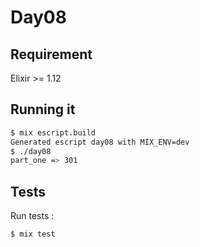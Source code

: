 # Day08
## Requirement

Elixir >= 1.12 

## Running it

```sh
$ mix escript.build
Generated escript day08 with MIX_ENV=dev
$ ./day08
part_one => 301
```

## Tests

Run tests :

```sh
$ mix test
```
